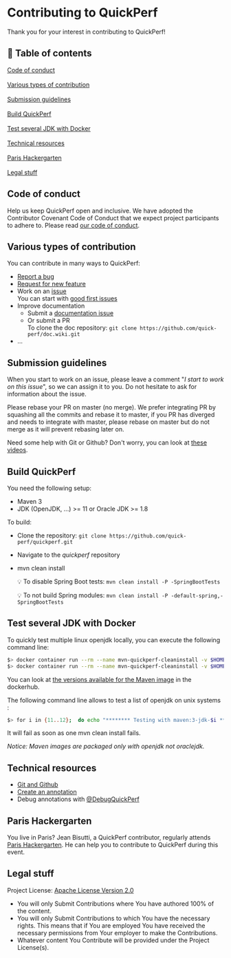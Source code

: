 # Contributing to QuickPerf 
Thank you for your interest in contributing to QuickPerf! <br>

## 🚩 Table of contents
[Code of conduct](#Code-of-conduct) <br><br>
[Various types of contribution](#Various-types-of-contribution) <br><br>
[Submission guidelines](#Submission-guidelines) <br><br>
[Build QuickPerf](#Build-QuickPerf) <br><br>
[Test several JDK with Docker](#Test-several-JDK-with-Docker) <br><br>
[Technical resources](#Technical-resources) <br><br>
[Paris Hackergarten](#Paris-Hackergarten)<br><br>
[Legal stuff](#Legal-stuff)

## Code of conduct
Help us keep QuickPerf open and inclusive. We have adopted the Contributor Covenant Code of Conduct that we expect project participants to adhere to. Please read [our code of conduct](./CODE_OF_CONDUCT.md).

##  Various types of contribution
You can contribute in many ways to QuickPerf:
* [Report a bug](https://github.com/quick-perf/quickperf/issues/new?assignees=&labels=bug&template=bug_report.md&title=)
* [Request for new feature](https://github.com/quick-perf/quickperf/issues/new?assignees=&labels=enhancement&template=feature_request.md&title=)
* Work on an [issue](https://github.com/quick-perf/quickperf/issues)<br>
 You can start with [good first issues](https://github.com/quick-perf/quickperf/labels/%3Athumbsup%3A%20good%20first%20issue)
* Improve documentation
  * Submit a [documentation issue](https://github.com/quick-perf/quickperf/issues/new?assignees=&labels=%3Aledger%3A+documentation&template=documentation-improvement.md&title=)
  * Or submit a PR <br>
  To clone the doc repository: ```git clone https://github.com/quick-perf/doc.wiki.git```
* ...

## Submission guidelines
When you start to work on an issue, please leave a comment "*I start to work on this issue*", so we can assign it to you. Do not hesitate to ask for information about the issue.

Please rebase your PR on master (no merge). We prefer integrating PR by squashing all the commits and rebase it to master, if you PR has diverged and needs to integrate with master, please rebase on master but do not merge as it will prevent rebasing later on.

Need some help with Git or Github? Don't worry, you can look at [these videos](https://egghead.io/courses/how-to-contribute-to-an-open-source-project-on-github).

## Build QuickPerf
You need the following setup:
* Maven 3
* JDK (OpenJDK, ...) >= 11 or Oracle JDK >= 1.8

To build:
* Clone the repository: ```git clone https://github.com/quick-perf/quickperf.git```

* Navigate to the *quickperf* repository
* mvn clean install <br>
  
  💡 To disable Spring Boot tests: ```mvn clean install -P -SpringBootTests```
  
  💡 To not build Spring modules: ```mvn clean install -P -default-spring,-SpringBootTests```

## Test several JDK with Docker

To quickly test multiple linux openjdk locally, you can execute the following command line:

```bash
$> docker container run --rm --name mvn-quickperf-cleaninstall -v $HOME/.m2:/root/.m2 -v $(pwd):/usr/src/quickperf -w /usr/src/quickperf maven:3-jdk-11 mvn clean install
$> docker container run --rm --name mvn-quickperf-cleaninstall -v $HOME/.m2:/root/.m2 -v $(pwd):/usr/src/quickperf -w /usr/src/quickperf maven:3-jdk-12 mvn clean install
```

You can look at [the versions available for the Maven image](https://hub.docker.com/_/maven) in the dockerhub.

The following command line allows to test a list of openjdk on unix systems :

```bash
$> for i in {11..12};  do echo "******** Testing with maven:3-jdk-$i **********"; docker container run --rm --name mvn-quickperf-cleaninstall -v $HOME/.m2:/root/.m2 -v $(pwd):/usr/src/quickperf -w /usr/src/quickperf maven:3-jdk-$i mvn clean install; if [[ $? != 0 ]]; then break; fi; done
```

It will fail as soon as one mvn clean install fails.

_Notice: Maven images are packaged only with openjdk not oraclejdk._

## Technical resources
* [Git and Github](https://egghead.io/courses/how-to-contribute-to-an-open-source-project-on-github)
* [Create an annotation](https://github.com/quick-perf/doc/wiki/Create-an-annotation)
* Debug annotations with [@DebugQuickPerf](https://github.com/quick-perf/doc/wiki/Core-annotations#DebugQuickPerf)

## Paris Hackergarten
You live in Paris? Jean Bisutti, a QuickPerf contributor, regularly attends [Paris Hackergarten](https://www.meetup.com/fr-FR/Paris-Hackergarten/). He can help you to contribute to QuickPerf during this event.

## Legal stuff
Project License: [Apache License Version 2.0](https://www.apache.org/licenses/LICENSE-2.0)
- You will only Submit Contributions where You have authored 100% of the content.
- You will only Submit Contributions to which You have the necessary rights. This means that if You are employed You have received the necessary permissions from Your employer to make the Contributions.
- Whatever content You Contribute will be provided under the Project License(s).
